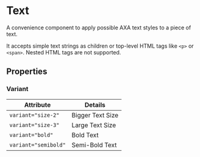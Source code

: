 # Text

A convenience component to apply possible AXA text styles to a piece of text.

It accepts simple text strings as children or top-level HTML tags like `<p>` or `<span>`. Nested HTML tags are not supported.

## Properties

### Variant

| Attribute            | Details          |
| -------------------- | ---------------- |
| `variant="size-2"`   | Bigger Text Size |
| `variant="size-3"`   | Large Text Size  |
| `variant="bold"`     | Bold Text        |
| `variant="semibold"` | Semi-Bold Text   |
